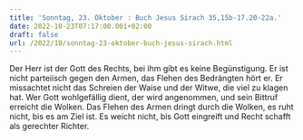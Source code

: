 ```yaml
---
title: 'Sonntag, 23. Oktober : Buch Jesus Sirach 35,15b-17.20-22a.'
date: 2022-10-23T07:17:00.001+02:00
draft: false
url: /2022/10/sonntag-23-oktober-buch-jesus-sirach.html
---
```


Der Herr ist der Gott des Rechts, bei ihm gibt es keine Begünstigung. Er ist nicht parteiisch gegen den Armen, das Flehen des Bedrängten hört er. Er missachtet nicht das Schreien der Waise und der Witwe, die viel zu klagen hat. Wer Gott wohlgefällig dient, der wird angenommen, und sein Bittruf erreicht die Wolken. Das Flehen des Armen dringt durch die Wolken, es ruht nicht, bis es am Ziel ist. Es weicht nicht, bis Gott eingreift und Recht schafft als gerechter Richter.